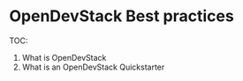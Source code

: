 # OpenDevStack Best practices

TOC:
1) What is OpenDevStack
2) What is an OpenDevStack Quickstarter
